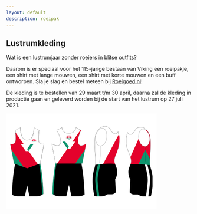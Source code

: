 ```yaml
---
layout: default
description: roeipak
---
```


## Lustrumkleding

Wat is een lustrumjaar zonder roeiers in blitse outfits? 

Daarom is er speciaal voor het 115-jarige bestaan van Viking een roeipakje, een shirt met lange mouwen, een shirt met korte mouwen en een buff ontworpen.  Sla je slag en bestel meteen bij [Roeigoed.nl](https://www.roeigoed.nl/viking/c557)! 

De kleding is te bestellen van 29 maart t/m 30 april, daarna zal de kleding in productie gaan en geleverd worden bij de start van het lustrum op 27 juli 2021. 

![plaatje roeipak](pak-viking-website-lustrum.png) 


